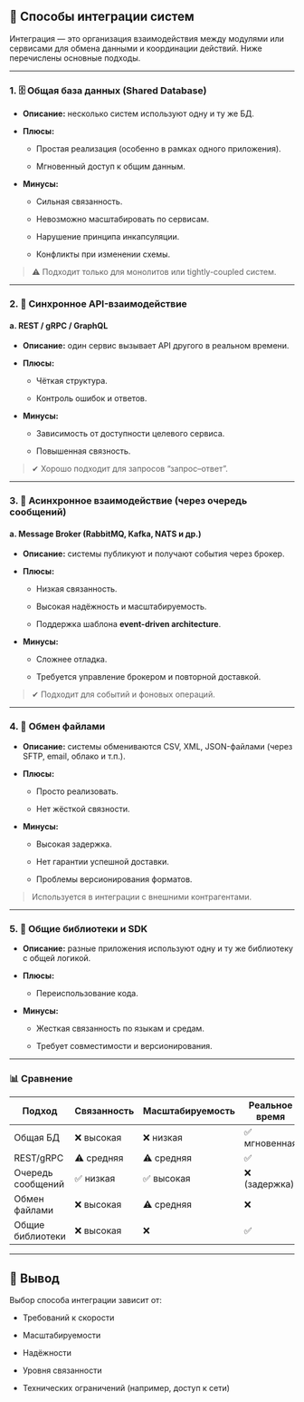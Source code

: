 ## **🔗 Способы интеграции систем**

  

Интеграция — это организация взаимодействия между модулями или сервисами для обмена данными и координации действий. Ниже перечислены основные подходы.

---

### **1. 🗄️ Общая база данных (Shared Database)**

- **Описание:** несколько систем используют одну и ту же БД.
    
- **Плюсы:**
    
    - Простая реализация (особенно в рамках одного приложения).
        
    - Мгновенный доступ к общим данным.
        
    
- **Минусы:**
    
    - Сильная связанность.
        
    - Невозможно масштабировать по сервисам.
        
    - Нарушение принципа инкапсуляции.
        
    - Конфликты при изменении схемы.
  

> ⚠ Подходит только для монолитов или tightly-coupled систем.

---

### **2. 📡 Синхронное API-взаимодействие**

  

#### **a. REST / gRPC / GraphQL**

- **Описание:** один сервис вызывает API другого в реальном времени.
    
- **Плюсы:**
    
    - Чёткая структура.
        
    - Контроль ошибок и ответов.
        
    
- **Минусы:**
    
    - Зависимость от доступности целевого сервиса.
        
    - Повышенная связность.

  

> ✔ Хорошо подходит для запросов “запрос–ответ”.

---

### **3. 📨 Асинхронное взаимодействие (через очередь сообщений)**

  

#### **a. Message Broker (RabbitMQ, Kafka, NATS и др.)**

- **Описание:** системы публикуют и получают события через брокер.
    
- **Плюсы:**
    
    - Низкая связанность.
        
    - Высокая надёжность и масштабируемость.
        
    - Поддержка шаблона **event-driven architecture**.
        
    
- **Минусы:**
    
    - Сложнее отладка.
        
    - Требуется управление брокером и повторной доставкой.


> ✔ Подходит для событий и фоновых операций.

---

### **4. 🧾 Обмен файлами**

- **Описание:** системы обмениваются CSV, XML, JSON-файлами (через SFTP, email, облако и т.п.).
    
- **Плюсы:**
    
    - Просто реализовать.
        
    - Нет жёсткой связности.
        
    
- **Минусы:**
    
    - Высокая задержка.
        
    - Нет гарантии успешной доставки.
        
    - Проблемы версионирования форматов.

  

> Используется в интеграции с внешними контрагентами.

---

### **5. 🧠 Общие библиотеки и SDK**

- **Описание:** разные приложения используют одну и ту же библиотеку с общей логикой.
    
- **Плюсы:**
    
    - Переиспользование кода.
        
    
- **Минусы:**
    
    - Жесткая связанность по языкам и средам.
        
    - Требует совместимости и версионирования.


---

### **📊 Сравнение**

|**Подход**|**Связанность**|**Масштабируемость**|**Реальное время**|**Надёжность**|
|---|---|---|---|---|
|Общая БД|❌ высокая|❌ низкая|✅ мгновенная|❌|
|REST/gRPC|⚠ средняя|⚠ средняя|✅|⚠|
|Очередь сообщений|✅ низкая|✅ высокая|❌ (задержка)|✅|
|Обмен файлами|❌ высокая|⚠ средняя|❌|❌|
|Общие библиотеки|❌ высокая|❌|✅|⚠|

  

---

## **📌 Вывод**

  

Выбор способа интеграции зависит от:

- Требований к скорости
    
- Масштабируемости
    
- Надёжности
    
- Уровня связанности
    
- Технических ограничений (например, доступ к сети)